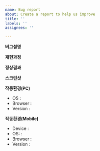 ```yaml
---
name: Bug report
about: Create a report to help us improve
title: ''
labels: ''
assignees: ''

---
```


**버그설명**


**재현과정**


**정상결과**


**스크린샷**


**작동환경(PC)**
- OS :
- Browser :
- Version :

**작동환경(Mobile)**
- Device :
- OS: :
- Browser :
- Version :
